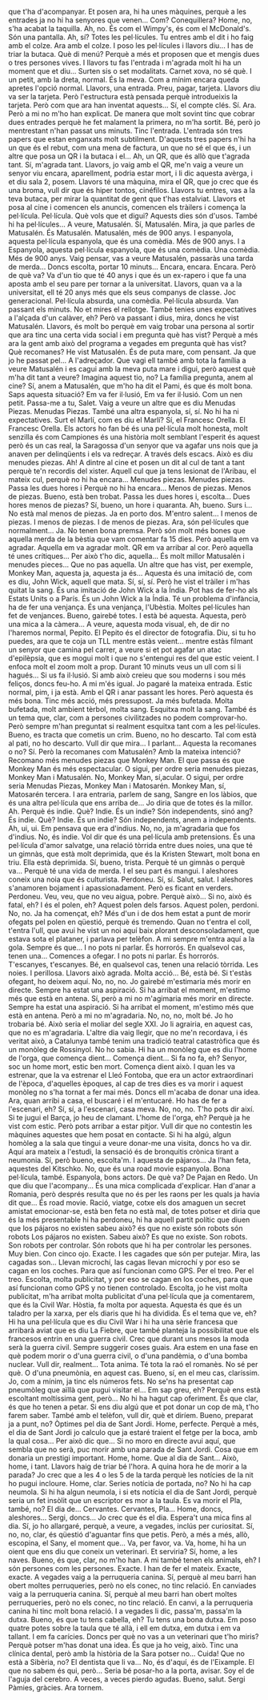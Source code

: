  que t'ha d'acompanyar. Et posen ara, hi ha unes màquines, perquè a les entrades ja no hi ha senyores que venen... Com? Conequillera? Home, no, s'ha acabat la taquilla. Ah, no. És com el Wimpy's, és com el McDonald's. Són una pantalla. Ah, sí? Totes les pel·lícules. Tu entres amb el dit i ho faig amb el colze. Ara amb el colze. I poso les pel·lícules i llavors diu... I has de triar la butaca. Què di menú? Perquè a més et proposen que et mengis dues o tres persones vives. I llavors tu fas l'entrada i m'agrada molt hi ha un moment que et diu... Surten sis o set modalitats. Carnet xova, no sé què. I un petit, amb la dreta, normal. És la meva. Com a mínim encara queda apretes l'opció normal. Llavors, una entrada. Preu, pagar, tarjeta. Llavors diu va ser la tarjeta. Però l'estructura està pensada perquè introdueixis la tarjeta. Però com que ara han inventat aquests... Sí, el compte clés. Sí. Ara. Però a mi no m'ho han explicat. De manera que molt sovint tinc que cobrar dues entrades perquè he fet malament la primera, no m'ha sortit. Bé, però jo mentrestant n'han passat uns minuts. Tinc l'entrada. L'entrada són tres papers que estan enganxats molt subtilment. D'aquests tres papers n'hi ha un que és el rebut, com una mena de factura, un que no sé el que és, i un altre que posa un QR i la butaca i el... Ah, un QR, que és allò que t'agrada tant. Sí, m'agrada tant. Llavors, jo vaig amb el QR, me'n vaig a veure un senyor viu encara, aparellment, podria estar mort, i li dic aquesta avèrga, i et diu sala 2, posem. Llavors té una màquina, mira el QR, que jo crec que és una broma, vull dir que és hiper tontos, cinéfilos. Llavors tu entres, vas a la teva butaca, per mirar la quantitat de gent que t'has estalviat. Llavors et posa al cine i comencen els anuncis, comencen els tràilers i comença la pel·lícula. Pel·lícula. Què vols que et digui? Aquests dies són d'usos. També hi ha pel·lícules... A veure, Matusalén. Sí, Matusalén. Mira, ja que parles de Matusalén. És Matusalén. Matusalén, més de 900 anys. I espanyola, aquesta pel·lícula espanyola, que és una comèdia. Més de 900 anys. I a Espanyola, aquesta pel·lícula espanyola, que és una comèdia. Una comèdia. Més de 900 anys. Vaig pensar, vas a veure Matusalén, passaràs una tarda de merda... Doncs escolta, portar 10 minuts... Encara, encara. Encara. Però de què va? Va d'un tio que té 40 anys i que és un ex-rapero i que fa una aposta amb el seu pare per tornar a la universitat. Llavors, quan va a la universitat, ell té 20 anys més que els seus companys de classe. Joc generacional. Pel·lícula absurda, una comèdia. Pel·lícula absurda. Van passant els minuts. No et mires el rellotge. També tenies unes expectatives a l'alçada d'un calàver, eh? Però va passant i dius, mira, doncs he vist Matusalén. Llavors, és molt bo perquè em vaig trobar una persona al sortir que ara tinc una certa vida social i em pregunta què has vist? Perquè a més ara la gent amb això del programa a vegades em pregunta què has vist? Què recomanes? He vist Matusalén. És de puta mare, com pensant. Ja que jo he passat pel... A l'adreçador. Que vagi ell també amb tota la família a veure Matusalén i es cagui amb la meva puta mare i digui, però aquest què m'ha dit tant a veure? Imagina aquest tio, no? La família pregunta, anem al cine? Sí, anem a Matusalén, que m'ho ha dit el Pami, és que és molt bona. Saps aquesta situació? Em va fer il·lusió, Em va fer il·lusió. Com un nen petit. Passa-me a tu, Salet. Vaig a veure un altre que es diu Menudas Piezas. Menudas Piezas. També una altra espanyola, sí, sí. No hi ha ni expectatives. Surt el Marlí, com es diu el Marlí? Sí, el Francesc Orella. El Francesc Orella. Els actors ho fan bé és una pel·lícula molt honesta, molt senzilla és com Campiones és una història molt semblant l'esperit és aquest però és un cas real, la Saragossa d'un senyor que va agafar uns nois que ja anaven per delinqüents i els va redreçar. A través dels escacs. Això es diu menudes piezas. Ah! A dintre al cine et posen un dit al cul de tant a tant perquè te'n recordis del xister. Aquell cul que ja tens lesionat de l'Aribau, el mateix cul, perquè no hi ha encara... Menudes piezas. Menudes piezas. Passa les dues hores i Perquè no hi ha encara... Menos de piezas. Menos de piezas. Bueno, està ben trobat. Passa les dues hores i, escolta... Dues hores menos de piezas? Sí, bueno, un hore i quaranta. Ah, bueno. Surs i... No està mal menos de piezas. Ja en porto dos. M'entro salent... I menos de piezas. I menos de piezas. I de menos de piezas. Ara, són pel·lícules que normalment... Ja. No tenen bona premsa. Però són molt més bones que aquella merda de la bèstia que vam comentar fa 15 dies. Però aquella em va agradar. Aquella em va agradar molt. QR em va arribar al cor. Però aquella té unes crítiques... Per això t'ho dic, aquella... És molt millor Matusalén i menudes pieces... Que no pas aquella. Un altre que has vist, per exemple, Monkey Man, aquesta ja, aquesta ja és... Aquesta és una imitació de, com es diu, John Wick, aquell que mata. Sí, sí, sí. Però he vist el tràiler i m'has quitat la sang. És una imitació de John Wick a la Índia. Pot has de fer-ho als Estats Units o a París. És un John Wick a la Índia. Té un problema d'infància, ha de fer una venjança. És una venjança, l'Ubèstia. Moltes pel·lícules han fet de venjances. Bueno, gairebé totes. I està bé aquesta. Aquesta, però una mica a la càmera... A veure, aquesta moda visual, eh, de dir no l'haremos normal, Pepito. El Pepito és el director de fotografia. Diu, si tu ho puedes, ara que te coja un TLL mentre estàs veient... mentre estàs filmant un senyor que camina pel carrer, a veure si et pot agafar un atac d'epilèpsia, que es mogui molt i que no s'entengui res del que estic veient. I enfoca molt el zoom molt a prop. Durant 10 minuts veus un ull com si li hagués... Si us fa il·lusió. Si amb això creieu que sou moderns i sou més feliços, doncs feu-ho. A mi m'és igual. Jo pagaré la mateixa entrada. Estic normal, pim, i ja està. Amb el QR i anar passant les hores. Però aquesta és més bona. Tinc més acció, més pressupost. Ja més bufetada. Molta bufetada, molt ambient tèrbol, molta sang. Esquitxa molt la sang. També és un tema que, clar, com a persones civilitzades no podem comprovar-ho. Però sempre m'han preguntat si realment esquitxa tant com a les pel·lícules. Bueno, es tracta que cometis un crim. Bueno, no ho descarto. Tal com està al pati, no ho descarto. Vull dir que mira... I parlant... Aquesta la recomanes o no? Sí. Però la recomanes com Matusalén? Amb la mateixa intenció? Recomano més menudes piezas que Monkey Man. El que passa és que Monkey Man és més espectacular. O sigui, per ordre seria menudes piezas, Monkey Man i Matusalén. No, Monkey Man, sí,acular. O sigui, per ordre seria Menudas Piezas, Monkey Man i Matosarén. Monkey Man, sí, Matosarén tercera. I ara entraria, parlem de sang, Sangre en los làbios, que és una altra pel·lícula que ens arriba de... Jo diria que de totes és la millor. Ah. Perquè és indie. Què? Indie. És un indie? Són independents, sinó ang? És indie. Què? Indie. És un indie? Són independents, anem a independents. Ah, ui, ui. Em pensava que era d'indius. No, no, ja m'agradaria que fos d'indius. No, és indie. Vol dir que és una pel·lícula amb pretensions. És una pel·lícula d'amor salvatge, una relació tòrrida entre dues noies, una que té un gimnàs, que està molt deprimida, que és la Kristen Stewart, molt bona en triu. Ella està deprimida. Sí, bueno, trista. Perquè té un gimnàs o perquè va... Perquè té una vida de merda. I el seu part és mangui. I aleshores coneix una noia que és culturista. Perdoneu. Sí, sí. Salut, salut. I aleshores s'anamoren bojament i apassionadament. Però es ficant en verders. Perdoneu. Veu, veu, que no veu aigua, pobre. Perquè això... Si no, això és fatal, eh? I és el polen, eh? Aquest polen dels farsos. Aquest polen, perdoni. No, no. Ja ha començat, eh? Més d'un i de dos hem estat a punt de morir ofegats pel polen en qüestió, perquè és tremendo. Quan no t'entra el coll, t'entra l'ull, que avui he vist un noi aquí baix plorant desconsoladament, que estava sota el plataner, i parlava per telèfon. A mi sempre m'entra aquí a la gola. Sempre és que... I no pots ni parlar. És horrorós. En qualsevol cas, tenen una... Comences a ofegar. I no pots ni parlar. És horrorós. T'escanyes, t'escanyes. Bé, en qualsevol cas, tenen una relació tòrrida. Les noies. I perillosa. Llavors això agrada. Molta acció... Bé, està bé. Si t'estàs ofegant, ho deixem aquí. No, no, no. Jo gairebé m'estimaria més morir en directe. Sempre ha estat una aspiració. Si ha arribat el moment, m'estimo més que està en antena. Sí, però a mi no m'agimaria més morir en directe. Sempre ha estat una aspiració. Si ha arribat el moment, m'estimo més que està en antena. Però a mi no m'agradaria. No, no, no, molt bé. Jo ho trobaria bé. Això seria el moliar del segle XXI. Jo li agrairia, en aquest cas, que no es m'agradaria. L'altre dia vaig llegir, que no me'n recordava, i és veritat això, a Catalunya també tenim una tradició teatral catastròfica que és un monòleg de Rossinyol. No ho sabia. Hi ha un monòleg que es diu l'home de l'orga, que comença dient... Comença dient... Si fa no fa, eh? Senyor, soc un home mort, estic ben mort. Comença dient això. I quan les va estrenar, que la va estrenar el Lleó Fontoba, que era un actor extraordinari de l'època, d'aquelles èpoques, al cap de tres dies es va morir i aquest monòleg no s'ha tornat a fer mai més. Doncs ell m'acaba de donar una idea. Ara, quan arribi a casa, el buscaré i el m'entucaré. Ho has de fer a l'escenari, eh? Sí, sí, a l'escenari, casa meva. No, no, no. T'ho pots dir així. Si te jugui el Barça, jo heu de clamant. L'home de l'orga, eh? Perquè ja he vist com estic. Però pots arribar a estar pitjor. Vull dir que no contestin les màquines aquestes que hem posat en contacte. Si hi ha algú, algun homòleg a la sala que tingui a veure donar-me una visita, doncs ho va dir. Aquí ara mateix a l'estudi, la sensació és de bronquitis crònica tirant a neumonia. Sí, però bueno, escolta'm. I aquesta de pàjaros... Ja l'han feta, aquestes del Kitschko. No, que és una road movie espanyola. Bona pel·lícula, també. Espanyola, bons actors. De què va? De Pajan en Redo. Un que diu que l'acompany... És una mica complicada d'explicar. Han d'anar a Romania, però després resulta que no és per les raons per les quals ja havia dit que... És road movie. Ració, viatge, cotxe els dos amaguen un secret amistat emocionar-se, està ben feta no està mal, de totes potser et diria que és la més presentable hi ha perdoneu, hi ha aquell partit polític que diuen que los pájaros no existen sabeu això? és que no existe són robots són robots Los pájaros no existen. Sabeu això? Es que no existe. Son robots. Son robots per controlar. Són robots que hi ha per controlar les persones. Muy bien. Con cinco ojo. Exacte. I les cagades que són per putejar. Mira, las cagadas son... Llevan microchí, las cagas llevan microchí y por eso se cagan en los coches. Para que así funcionan como GPS. Per el treo. Per el treo. Escolta, molta publicitat, y por eso se cagan en los coches, para que así funcionan como GPS y no tienen controlado. Escolta, jo he vist molta publicitat, m'ha arribat molta publicitat d'una pel·lícula que ja comentarem, que és la Civil War. Hòstia, fa molta por aquesta. Aquesta és que és un taladro per la xarxa, per els diaris que hi ha dividida. És el tema que ve, eh? Hi ha una pel·lícula que es diu Civil War i hi ha una sèrie francesa que arribarà aviat que es diu La Fiebre, que també planteja la possibilitat que els francesos entrin en una guerra civil. Crec que durant uns mesos la moda serà la guerra civil. Sempre suggerir coses guais. Ara estem en una fase en què podem morir o d'una guerra civil, o d'una pandèmia, o d'una bomba nuclear. Vull dir, realment... Tota anima. Té tota la raó el romanès. No sé per què. O d'una pneumònia, en aquest cas. Bueno, sí, en el meu cas, claríssim. Jo, com a mínim, ja tinc els números fets. No se'ns ha presentat cap pneumòleg que aïllà que pugui visitar el... Em sap greu, eh? Perquè ens està escoltant moltíssima gent, però... No hi ha hagut cap oferiment. És que clar, és que ho tenen a petar. Si ens diu algú que et pot donar un cop de mà, t'ho farem saber. També amb el telèfon, vull dir, què et diríem. Bueno, preparat ja a punt, no? Òptimes pel dia de Sant Jordi. Home, perfecte. Perquè a més, el dia de Sant Jordi jo calculo que ja estaré traient el fetge per la boca, amb la qual cosa... Per això dic que... Si no moro en directe avui aquí, que sembla que no serà, puc morir amb una parada de Sant Jordi. Cosa que em donaria un prestigi important. Home, home. Que al dia de Sant... Això, home, i tant. Llavors haig de triar bé l'hora. A quina hora he de morir a la parada? Jo crec que a les 4 o les 5 de la tarda perquè les notícies de la nit ho pugui incloure. Home, clar. Series notícia de portada, no? No hi ha cap neumola. Si hi ha algun neumola, i si ets notícia el dia de Sant Jordi, perquè seria un fet insòlit que un escriptor es mor a la taula. Es va morir el Pla, també, no? El dia de... Cervantes. Cervantes, Pla... Home, doncs, aleshores... Sergi, doncs... Jo crec que és el dia. Espera't una mica fins al dia. Sí, jo ho allargaré, perquè, a veure, a vegades, inclús per curiositat. Sí, no, no, clar, és qüestió d'aguantar fins que petis. Però, a més a més, allò, escopina, el Sany, el moment que... Va, per favor, va. Va, home, hi ha un oient que ens diu que coneix un veterinari. Et serviria? Sí, home, a les naves. Bueno, és que, clar, no m'ho han. A mi també tenen els animals, eh? I són persones com les persones. Exacte. I han de fer el mateix. Exacte, exacte. A vegades vaig a la perruqueria canina. Sí, perquè al meu barri han obert moltes perruqueries, però no els conec, no tinc relació. En canviades vaig a la perruqueria canina. Sí, perquè al meu barri han obert moltes perruqueries, però no els conec, no tinc relació. En canvi, a la perruqueria canina hi tinc molt bona relació. I a vegades li dic, passa'm, passa'm la dutxa. Bueno, és que tu tens cabella, eh? Tu tens una bona dutxa. Em poso quatre potes sobre la taula que té allà, i ell em dutxa, em dutxa i em va tallant. I em fa carícies. Doncs per què no vas a un veterinari que t'ho miris? Perquè potser m'has donat una idea. És que ja ho veig, això. Tinc una clínica dental, però amb la història de la Sara potser no... Cuida! Que no està a Sibèria, no? El dentista que li va... No, és d'aquí, és de l'Eixample. El que no sabem és qui, però... Seria bé posar-ho a la porta, avisar. Soy el de l'aguja del cerebro. A veces, a veces pierdo agudas. Bueno, salut. Sergi Pàmies, gràcies. Ara tornem.